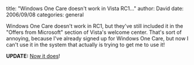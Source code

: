 
title: "Windows One Care doesn't work in Vista RC1..."
author: David
date: 2006/09/08
categories: general

Windows One Care doesn't work in RC1, but they've still included it in the "Offers from Microsoft" section of Vista's welcome center. That's sort of annoying, because I've already signed up for Windows One Care, but now I can't use it in the system that actually is trying to get me to use it!

**UPDATE:** [Now it does](http://www.mohundro.com/blog/PermaLink,guid,641bb72a-17ad-4c37-bd31-a8deff912cae.aspx)!

